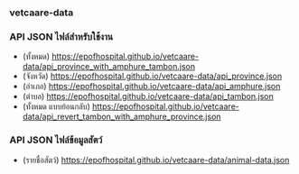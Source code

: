 ### vetcaare-data 

### API JSON ไฟล์สำหรับใช้งาน
- (ทั้งหมด) https://epofhospital.github.io/vetcaare-data/api_province_with_amphure_tambon.json
- (จังหวัด) https://epofhospital.github.io/vetcaare-data/api_province.json
- (อำเภอ) https://epofhospital.github.io/vetcaare-data/api_amphure.json
- (ตำบล) https://epofhospital.github.io/vetcaare-data/api_tambon.json
- (ทั้งหมด แบบย้อนกลับ) https://epofhospital.github.io/vetcaare-data/api_revert_tambon_with_amphure_province.json


### API JSON ไฟล์ข้อมูลสัตว์
- (รายชื่อสัตว์) https://epofhospital.github.io/vetcaare-data/animal-data.json

